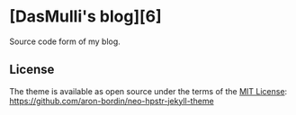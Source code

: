# [DasMulli's blog][6]

Source code form of my blog.

## License

The theme is available as open source under the terms of the [MIT License][1]: 
https://github.com/aron-bordin/neo-hpstr-jekyll-theme

[1]: http://opensource.org/licenses/MIT
